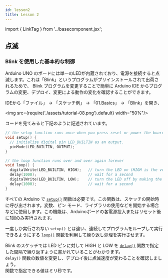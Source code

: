```yaml
---
id: lesson2
title: Lesson 2  
---
```

import { LinkTag } from '../basecomponent.jsx';

## 点滅

### Blink を使用した基本的な制御
Arduino UNO のボードには単一のLEDが内蔵されており、電源を接続すると点滅します。これは「Blink」というプログラムがプリインストールされて出荷されるためで、 Blink プログラムを変更することで簡単に Arduino IDE からプログラムの変更、デプロイ、変更による動作の変化を確認することができます。  

IDEから「ファイル」 -> 「スケッチ例」 -> 「01.Basics」 -> 「Blink」を開き、  

<img src={require('./assets/tutorial-08.png').default} width="50%"/>

コードを見てみると下記のように記述されています。  

```c
// the setup function runs once when you press reset or power the board
void setup() {
  // initialize digital pin LED_BUILTIN as an output.
  pinMode(LED_BUILTIN, OUTPUT);
}

// the loop function runs over and over again forever
void loop() {
  digitalWrite(LED_BUILTIN, HIGH);   // turn the LED on (HIGH is the voltage level)
  delay(1000);                       // wait for a second
  digitalWrite(LED_BUILTIN, LOW);    // turn the LED off by making the voltage LOW
  delay(1000);                       // wait for a second
}
```

すべての Arduino で [`setup()`](https://www.arduino.cc/reference/en/language/structure/sketch/setup/) 関数は必要です。この関数は、スケッチの開始時に呼び出されます。変数、ピン モード、ライブラリの使用などを開始する場合などに使用します。この機能は、Arduinoボードの各電源投入またはリセット後に1回のみ実行されます。  

一度しか実行されない `setup()` とは違い、連続してプログラムをループして実行できるようにする [`loop()`](https://www.arduino.cc/reference/en/language/structure/sketch/loop/) 関数を利用して繰り返し処理を実行させます。  

Blink のスケッチでは LED ピンに対して HIGH と LOW を [`delay()`](https://www.arduino.cc/reference/en/language/functions/time/delay/) 関数で指定した間隔で繰り返すように書かれていることがわかります。  
`delay()` 関数の数値を変更し、デプロイ後に点滅速度が変わることを確認しましょう。  
関数で指定できる値はミリ秒です。  
